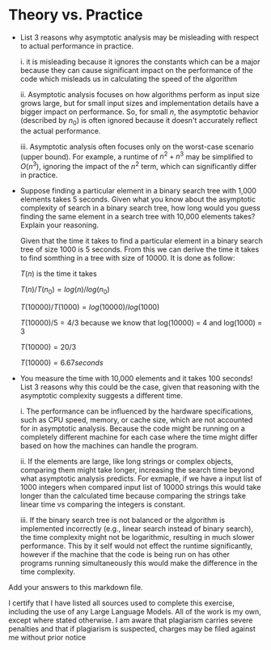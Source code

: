 # Theory vs. Practice

- List 3 reasons why asymptotic analysis may be misleading with respect to
  actual performance in practice.

  i. it is misleading because it ignores the constants which can be a major because they can cause significant impact on the performance of the code which misleads us in calculating the speed of the algorithm

  ii. Asymptotic analysis focuses on how algorithms perform as input size grows large, but for small input sizes and implementation details have a bigger impact on performance. So, for small $n$, the asymptotic behavior (described by $n_0$) is often ignored because it doesn't accurately reflect the actual performance.

  iii. Asymptotic analysis often focuses only on the worst-case scenario (upper bound). For example, a runtime of $n^2 + n^3$ may be simplified to $O(n^3)$, ignoring the impact of the $n^2$ term, which can significantly differ in practice.

- Suppose finding a particular element in a binary search tree with 1,000
  elements takes 5 seconds. Given what you know about the asymptotic complexity
  of search in a binary search tree, how long would you guess finding the same
  element in a search tree with 10,000 elements takes? Explain your reasoning.

  Given that the time it takes to find a particular element in a binary search tree of size 1000 is 5 seconds. From this we can derive the time it takes to find somthing in a tree with size of 10000. It is done as follow:

  $T(n)$ is the time it takes 

  $T(n)/T(n_0) = log(n)/log(n_0)$

  $T(10000)/T(1000) = log(10000)/log(1000)$
  
  $T(10000)/5 = 4/3$ because we know that log(10000) = 4 and log(1000) = 3
  
  $T(10000) = 20/3$

  $T(10000) = 6.67 seconds$


- You measure the time with 10,000 elements and it takes 100 seconds! List 3
  reasons why this could be the case, given that reasoning with the asymptotic
  complexity suggests a different time.

  i. The performance can be influenced by the hardware specifications, such as CPU speed, memory, or cache size, which are not accounted for in asymptotic analysis. Because the code might be running on a completely different machine for each case where the time might differ based on how the machines can handle the program. 

  ii. If the elements are large, like long strings or complex objects, comparing them might take longer, increasing the search time beyond what asymptotic analysis predicts. For exmaple, if we have a input list of 1000 integers when compared input list of 10000 strings this would take longer than the calculated time because comparing the strings take linear time vs comparing the integers is constant.

  iii. If the binary search tree is not balanced or the algorithm is implemented incorrectly (e.g., linear search instead of binary search), the time complexity might not be logarithmic, resulting in much slower performance. This by it self would not effect the runtime significantly, however if the machine that the code is being run on has other programs running simultaneously this would make the difference in the time complexity.

Add your answers to this markdown file.


I certify that I have listed all sources used to complete this exercise, including the use of any Large Language Models. All of the work is my own, except where stated otherwise. I am aware that plagiarism carries severe penalties and that if plagiarism is suspected, charges may be filed against me without prior notice